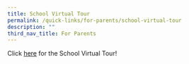 ```yaml
---
title: School Virtual Tour
permalink: /quick-links/for-parents/school-virtual-tour
description: ""
third_nav_title: For Parents
---
```

Click [here](https://drive.google.com/file/d/1YKU-r0zOSsOoB7q99BJCGzuQ-x7TFYPd/view) for the School Virtual Tour!